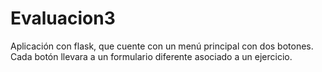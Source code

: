 # Evaluacion3
Aplicación con flask, que cuente con un menú principal con dos botones. Cada botón llevara a un formulario diferente asociado a un ejercicio.
